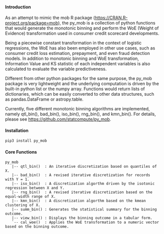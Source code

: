 #### Introduction

As an attempt to mimic the mob R package (https://CRAN.R-project.org/package=mob), the py\_mob is a collection of python functions that would generate the monotonic binning and perform the WoE (Weight of Evidence) transformation used in consumer credit scorecard developments. 

Being a piecewise constant transformation in the context of logistic regressions, the WoE has also been employed in other use cases, such as consumer credit loss estimation, prepayment, and even fraud detection models. In addition to monotonic binning and WoE transformation, Information Value and KS statistic of each independent variables is also calculated to evaluate the variable predictiveness. 

Different from other python packages for the same purpose, the py\_mob package is very lightweight and the underlying computation is driven by the built-in python list or the numpy array. Functions would return lists of dictionaries, which can be easily converted to other data structures, such as pandas.DataFrame or astropy.table. 

Currently, five different monotonic binning algorithms are implemented, namely qtl\_bin(), bad\_bin(), iso\_bin(), rng\_bin(), and kmn\_bin(). For details, please see https://github.com/statcompute/py_mob.

 
#### Installation

```python
pip3 install py_mob
```


#### Core Functions

```
py_mob
   |-- qtl_bin()  : An iterative discretization based on quantiles of X.  
   |-- bad_bin()  : A revised iterative discretization for records with Y = 1.
   |-- iso_bin()  : A discretization algorthm driven by the isotonic regression between X and Y. 
   |-- rng_bin()  : A revised iterative discretization based on the equal-width range of X.  
   |-- kmn_bin()  : A discretization algorthm based on the kmean clustering of X.  
   |-- summ_bin() : Generates the statistical summary for the binning outcome. 
   |-- view_bin() : Displays the binning outcome in a tabular form. 
   `-- cal_woe()  : Applies the WoE transformation to a numeric vector based on the binning outcome.
```
